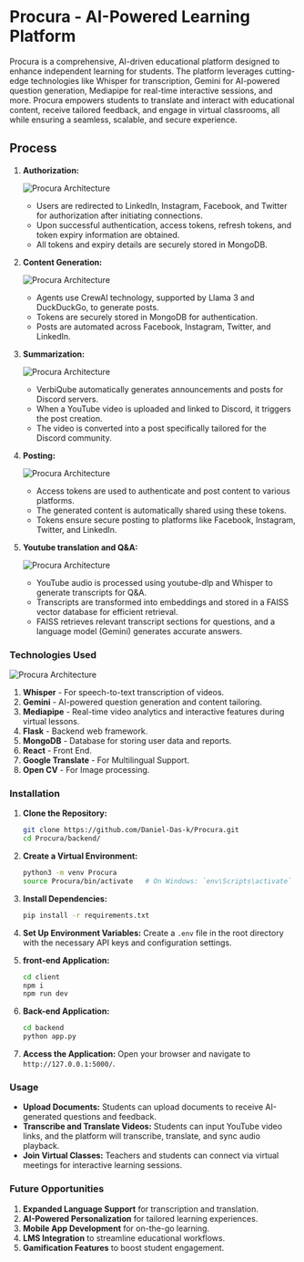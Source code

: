 # Procura - AI-Powered Learning Platform

Procura is a comprehensive, AI-driven educational platform designed to enhance independent learning for students. The platform leverages cutting-edge technologies like Whisper for transcription, Gemini for AI-powered question generation, Mediapipe for real-time interactive sessions, and more. Procura empowers students to translate and interact with educational content, receive tailored feedback, and engage in virtual classrooms, all while ensuring a seamless, scalable, and secure experience.

## Process

1. **Authorization:**


    ![Procura Architecture](images/Authorization.png)
    - Users are redirected to LinkedIn, Instagram, Facebook, and Twitter for authorization after initiating connections.
    - Upon successful authentication, access tokens, refresh tokens, and token expiry information are obtained.
    - All tokens and expiry details are securely stored in MongoDB.

2. **Content Generation:**


     ![Procura Architecture](images/Content.png)
    - Agents use CrewAI technology, supported by Llama 3 and DuckDuckGo, to generate posts.
    - Tokens are securely stored in MongoDB for authentication.
    - Posts are automated across Facebook, Instagram, Twitter, and LinkedIn.

3. **Summarization:**

    ![Procura Architecture](images/Summarization.png)
    - VerbiQube automatically generates announcements and posts for Discord servers.
    - When a YouTube video is uploaded and linked to Discord, it triggers the post creation.
    - The video is converted into a post specifically tailored for the Discord community.

4. **Posting:**

    ![Procura Architecture](images/Authorization.png)
    - Access tokens are used to authenticate and post content to various platforms.
    - The generated content is automatically shared using these tokens.
    - Tokens ensure secure posting to platforms like Facebook, Instagram, Twitter, and LinkedIn.

4. **Youtube translation and Q&A:**

    ![Procura Architecture](images/Translation.png)
    - YouTube audio is processed using youtube-dlp and Whisper to generate transcripts for Q&A.
    - Transcripts are transformed into embeddings and stored in a FAISS vector database for efficient retrieval.
    - FAISS retrieves relevant transcript sections for questions, and a language model (Gemini) generates accurate answers.

### Technologies Used

![Procura Architecture](images/TechStack.png)

1. **Whisper** - For speech-to-text transcription of videos.
2. **Gemini** - AI-powered question generation and content tailoring.
3. **Mediapipe** - Real-time video analytics and interactive features during virtual lessons.
5. **Flask** - Backend web framework.
7. **MongoDB** - Database for storing user data and reports.
10. **React** - Front End.
11. **Google Translate** - For Multilingual Support.
12. **Open CV** - For Image processing.

### Installation

1. **Clone the Repository:**
   ```bash
   git clone https://github.com/Daniel-Das-k/Procura.git
   cd Procura/backend/
   ```

2. **Create a Virtual Environment:**
   ```bash
   python3 -m venv Procura
   source Procura/bin/activate   # On Windows: `env\Scripts\activate`
   ```

3. **Install Dependencies:**
   ```bash
   pip install -r requirements.txt
   ```

4. **Set Up Environment Variables:**
   Create a `.env` file in the root directory with the necessary API keys and configuration settings.

5. **front-end Application:**
   ```bash
   cd client
   npm i 
   npm run dev
   ```

6. **Back-end Application:**
    ```bash
   cd backend
   python app.py
   ```

7. **Access the Application:**
   Open your browser and navigate to `http://127.0.0.1:5000/`.

### Usage

- **Upload Documents:** Students can upload documents to receive AI-generated questions and feedback.
- **Transcribe and Translate Videos:** Students can input YouTube video links, and the platform will transcribe, translate, and sync audio playback.
- **Join Virtual Classes:** Teachers and students can connect via virtual meetings for interactive learning sessions.

### Future Opportunities

1. **Expanded Language Support** for transcription and translation.
2. **AI-Powered Personalization** for tailored learning experiences.
3. **Mobile App Development** for on-the-go learning.
4. **LMS Integration** to streamline educational workflows.
5. **Gamification Features** to boost student engagement.